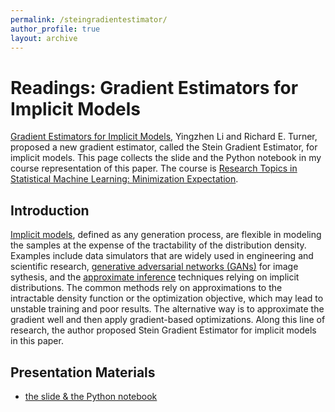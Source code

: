 ```yaml
---
permalink: /steingradientestimator/
author_profile: true
layout: archive
---
```


# Readings: Gradient Estimators for Implicit Models
[Gradient Estimators for Implicit Models](https://arxiv.org/abs/1705.07107), Yingzhen Li and Richard E. Turner, proposed a new gradient estimator, called the Stein Gradient Estimator, for implicit models. This page collects the slide and the Python notebook in my course representation of this paper. The course is [Research Topics in Statistical Machine Learning: Minimization Expectation](https://www.cs.toronto.edu/~cmaddis/courses/sta4273_w21/). 

## Introduction
[Implicit models](https://www.jstor.org/stable/pdf/2345504.pdf), defined as any generation process, are flexible in modeling the samples at the expense of the tractability of the distribution density. Examples include data simulators that are widely used in engineering and scientific research, [generative adversarial networks (GANs)](https://papers.nips.cc/paper/5423-generative-adversarial-nets.pdf) for image sythesis, and the [approximate inference](http://www.cs.columbia.edu/~blei/fogm/2018F/materials/BleiKucukelbirMcAuliffe2017.pdf) techniques relying on implicit distributions. The common methods rely on approximations to the intractable density function or the optimization objective, which may lead to unstable training and poor results. The alternative way is to approximate the gradient well and then apply gradient-based optimizations. Along this line of research, the author proposed Stein Gradient Estimator for implicit models in this paper. 

## Presentation Materials
- [the slide & the Python notebook](https://github.com/HengchaoChen/HengchaoChen.github.io/raw/master/files/STA4273_Presentation.zip)
